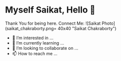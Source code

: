 # Myself Saikat, Hello :wave:
Thank You for being here. 
Connect Me: 
![Saikat Photo](saikat_chakraborty.png= 40x40 "Saikat Chakraborty")
- 👀 I’m interested in ...
- 🌱 I’m currently learning ...
- 💞️ I’m looking to collaborate on ...
- 📫 How to reach me ...

<!---
saikat1998/saikat1998 is a ✨ special ✨ repository because its `README.md` (this file) appears on your GitHub profile.
You can click the Preview link to take a look at your changes.
--->
